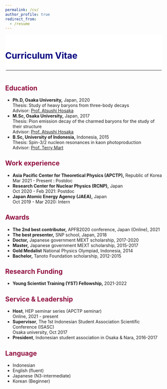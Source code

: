 ```yaml
---
permalink: /cv/
author_profile: true
redirect_from:
  - /resume
---
```


<div style="display: block;background-color:white;position: sticky;top: 0px; padding: 10px 0px 10px 0px;box-shadow: 0 4px 2px -2px gray;z-index: 1;"> 
  <h1 style="color:#000080"> Curriculum Vitae</h1> </div>
  
  <p style="margin-bottom:1.2cm;"></p>

<h2 style="color:#900C3F"> Education </h2>

* <b>Ph.D, Osaka University,</b> Japan, 2020\
  Thesis: Study of heavy baryons from three-body decays\
  Advisor: <a href="https://inspirehep.net/authors/1005542?ui-citation-summary=true">Prof. Atsushi Hosaka</a>
* <b>M.Sc, Osaka University,</b> Japan, 2017\
  Thesis: Pion emission decay of the charmed baryons for the study of their structure\
  Advisor: <a href="https://inspirehep.net/authors/1005542?ui-citation-summary=true">Prof. Atsushi Hosaka</a>
* <b>B.Sc, University of Indonesia,</b> Indonesia, 2015\
  Thesis: Spin-3/2 nucleon resonances in kaon photoproduction\
  Advisor: <a href="https://inspirehep.net/authors/998691">Prof. Terry Mart</a>

<h2 style="color:#900C3F"> Work experience </h2>

* <b>Asia Pacific Center for Theoretical Physics (APCTP),</b> Republic of Korea\
  Mar 2021 - Present : Postdoc
* <b>Research Center for Nuclear Physics (RCNP),</b> Japan\
  Oct 2020 - Feb 2021: Postdoc
* <b>Japan Atomic Energy Agency (JAEA),</b> Japan\
  Oct 2019 - Mar 2020: Intern

<h2 style="color:#900C3F"> Awards </h2>

* <b>The 2nd best contributor,</b> APFB2020 conference, Japan (Online), 2021
* <b>The best presenter,</b> SNP school, Japan, 2018
* <b>Doctor,</b> Japanese government MEXT scholarship, 2017-2020
* <b>Master,</b> Japanese government MEXT scholarship, 2015-2017
* <b>Gold Medalist</b> National Physics Olympiad, Indonesia, 2014
* <b>Bachelor,</b> Tanoto Foundation scholarship, 2012-2015


<h2 style="color:#900C3F"> Research Funding </h2>

* <b> Young Scientist Training (YST) Fellowship,</b> 2021-2022



<h2 style="color:#900C3F"> Service & Leadership </h2>

* <b>Host</b>, HEP seminar series (APCTP seminar)\
  Online, 2021 - present
* <b>Supervisor</b>, The 1st Indonesian Student Association Scientific Conference (ISASC)\
  Osaka university, Oct 2017
* <b> President</b>, Indonesian student association in Osaka & Nara, 2016-2017


<h2 style="color:#900C3F"> Language </h2>

* Indonesian
* English (fluent)
* Japanese (N3-intermediate) 
* Korean (Beginner)

<p style="margin-bottom:1.2cm;"></p>
  
<div id="myPieChart" style="width: 900px; height: 500px;"></div>
